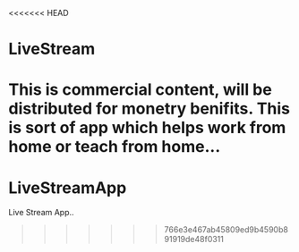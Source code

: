 <<<<<<< HEAD
# LiveStream
This is commercial content, will be distributed for monetry benifits. This is sort of app which helps work from home or teach from home...
=======
# LiveStreamApp
Live Stream App.. 
>>>>>>> 766e3e467ab45809ed9b4590b891919de48f0311
